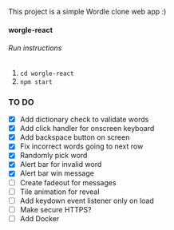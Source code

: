 This project is a simple Wordle clone web app :)

#### worgle-react
###### Run instructions
1. `cd worgle-react`
2. `npm start`

### TO DO
- [X] Add dictionary check to validate words
- [X] Add click handler for onscreen keyboard
- [X] Add backspace button on screen
- [X] Fix incorrect words going to next row
- [X] Randomly pick word
- [X] Alert bar for invalid word
- [X] Alert bar win message
- [ ] Create fadeout for messages
- [ ] Tile animation for reveal
- [ ] Add keydown event listener only on load
- [ ] Make secure HTTPS?
- [ ] Add Docker